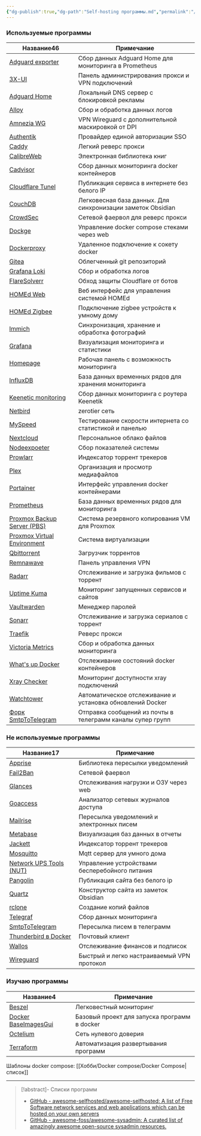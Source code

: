 ```yaml
---
{"dg-publish":true,"dg-path":"Self-hosting программы.md","permalink":"/self-hosting-programmy/","created":"2024-07-14"}
---
```


<h3><span>Используемые программы</span></h3><div><table class="dataview table-view-table"><thead class="table-view-thead"><tr class="table-view-tr-header"><th class="table-view-th"><span>Название</span><span class="dataview small-text">46</span></th><th class="table-view-th"><span>Примечание</span></th></tr></thead><tbody class="table-view-tbody"><tr><td><span><a data-tooltip-position="top" aria-label="Заметки/Self-hosting. Adguard exporter.md" data-href="Заметки/Self-hosting. Adguard exporter.md" href="Заметки/Self-hosting. Adguard exporter.md" class="internal-link data-link-icon data-link-icon-after data-link-text" target="_blank" rel="noopener nofollow" data-link-tags="" data-link-type="note" data-link-path="Заметки/Self-hosting. Adguard exporter.md" style="--data-link-type: note; --data-link-path: Заметки/Self-hosting. Adguard exporter.md;">Adguard exporter</a></span></td><td><span>Сбор данных Adguard Home для мониторинга в Prometheus</span></td></tr><tr><td><span><a data-tooltip-position="top" aria-label="Заметки/Self-hosting. 3X-UI.md" data-href="Заметки/Self-hosting. 3X-UI.md" href="Заметки/Self-hosting. 3X-UI.md" class="internal-link data-link-icon data-link-icon-after data-link-text" target="_blank" rel="noopener nofollow" data-link-tags="" data-link-type="note" data-link-path="Заметки/Self-hosting. 3X-UI.md" style="--data-link-type: note; --data-link-path: Заметки/Self-hosting. 3X-UI.md;">3X-UI</a></span></td><td><span>Панель администрирования прокси и VPN подключений</span></td></tr><tr><td><span><a data-tooltip-position="top" aria-label="Заметки/Self-hosting. Adguard Home.md" data-href="Заметки/Self-hosting. Adguard Home.md" href="Заметки/Self-hosting. Adguard Home.md" class="internal-link data-link-icon data-link-icon-after data-link-text" target="_blank" rel="noopener nofollow" data-link-tags="" data-link-type="note" data-link-path="Заметки/Self-hosting. Adguard Home.md" style="--data-link-type: note; --data-link-path: Заметки/Self-hosting. Adguard Home.md;">Adguard Home</a></span></td><td><span>Локальный DNS сервер с блокировкой рекламы</span></td></tr><tr><td><span><a data-tooltip-position="top" aria-label="Заметки/Self-hosting. Alloy.md" data-href="Заметки/Self-hosting. Alloy.md" href="Заметки/Self-hosting. Alloy.md" class="internal-link data-link-icon data-link-icon-after data-link-text" target="_blank" rel="noopener nofollow" data-link-tags="" data-link-type="note" data-link-path="Заметки/Self-hosting. Alloy.md" style="--data-link-type: note; --data-link-path: Заметки/Self-hosting. Alloy.md;">Alloy</a></span></td><td><span>Сбор и обработка данных логов</span></td></tr><tr><td><span><a data-tooltip-position="top" aria-label="Заметки/Self-hosting. Amnezia WG.md" data-href="Заметки/Self-hosting. Amnezia WG.md" href="Заметки/Self-hosting. Amnezia WG.md" class="internal-link data-link-icon data-link-icon-after data-link-text" target="_blank" rel="noopener nofollow" data-link-tags="" data-link-type="note" data-link-path="Заметки/Self-hosting. Amnezia WG.md" style="--data-link-type: note; --data-link-path: Заметки/Self-hosting. Amnezia WG.md;">Amnezia WG</a></span></td><td><span>VPN Wireguard с дополнительной маскировкой от DPI</span></td></tr><tr><td><span><a data-tooltip-position="top" aria-label="Заметки/Self-hosting. Authentik.md" data-href="Заметки/Self-hosting. Authentik.md" href="Заметки/Self-hosting. Authentik.md" class="internal-link data-link-icon data-link-icon-after data-link-text" target="_blank" rel="noopener nofollow" data-link-tags="" data-link-type="note" data-link-path="Заметки/Self-hosting. Authentik.md" style="--data-link-type: note; --data-link-path: Заметки/Self-hosting. Authentik.md;">Authentik</a></span></td><td><span>Провайдер единой авторизации SSO</span></td></tr><tr><td><span><a data-tooltip-position="top" aria-label="Заметки/Self-hosting. Caddy.md" data-href="Заметки/Self-hosting. Caddy.md" href="Заметки/Self-hosting. Caddy.md" class="internal-link data-link-icon data-link-icon-after data-link-text" target="_blank" rel="noopener nofollow" data-link-tags="" data-link-type="note" data-link-path="Заметки/Self-hosting. Caddy.md" style="--data-link-type: note; --data-link-path: Заметки/Self-hosting. Caddy.md;">Caddy</a></span></td><td><span>Легкий реверс прокси</span></td></tr><tr><td><span><a data-tooltip-position="top" aria-label="Заметки/Self-hosting. CalibreWeb.md" data-href="Заметки/Self-hosting. CalibreWeb.md" href="Заметки/Self-hosting. CalibreWeb.md" class="internal-link data-link-icon data-link-icon-after data-link-text" target="_blank" rel="noopener nofollow" data-link-tags="" data-link-type="note" data-link-path="Заметки/Self-hosting. CalibreWeb.md" style="--data-link-type: note; --data-link-path: Заметки/Self-hosting. CalibreWeb.md;">CalibreWeb</a></span></td><td><span>Электронная библиотека книг</span></td></tr><tr><td><span><a data-tooltip-position="top" aria-label="Заметки/Self-hosting. Cadvisor.md" data-href="Заметки/Self-hosting. Cadvisor.md" href="Заметки/Self-hosting. Cadvisor.md" class="internal-link data-link-icon data-link-icon-after data-link-text" target="_blank" rel="noopener nofollow" data-link-tags="" data-link-type="note" data-link-path="Заметки/Self-hosting. Cadvisor.md" style="--data-link-type: note; --data-link-path: Заметки/Self-hosting. Cadvisor.md;">Cadvisor</a></span></td><td><span>Сбор данных мониторинга docker контейнеров</span></td></tr><tr><td><span><a data-tooltip-position="top" aria-label="Заметки/Self-hosting. Cloudflare Tunel.md" data-href="Заметки/Self-hosting. Cloudflare Tunel.md" href="Заметки/Self-hosting. Cloudflare Tunel.md" class="internal-link data-link-icon data-link-icon-after data-link-text" target="_blank" rel="noopener nofollow" data-link-tags="" data-link-type="note" data-link-path="Заметки/Self-hosting. Cloudflare Tunel.md" style="--data-link-type: note; --data-link-path: Заметки/Self-hosting. Cloudflare Tunel.md;">Cloudflare Tunel</a></span></td><td><span>Публикация сервиса в интернете без белого IP</span></td></tr><tr><td><span><a data-tooltip-position="top" aria-label="Заметки/Self-hosting. CouchDB.md" data-href="Заметки/Self-hosting. CouchDB.md" href="Заметки/Self-hosting. CouchDB.md" class="internal-link data-link-icon data-link-icon-after data-link-text" target="_blank" rel="noopener nofollow" data-link-tags="" data-link-type="note" data-link-path="Заметки/Self-hosting. CouchDB.md" style="--data-link-type: note; --data-link-path: Заметки/Self-hosting. CouchDB.md;">CouchDB</a></span></td><td><span>Легковесная база данных. Для синхронизации заметок Obsidian</span></td></tr><tr><td><span><a data-tooltip-position="top" aria-label="Заметки/Self-hosting. CrowdSec.md" data-href="Заметки/Self-hosting. CrowdSec.md" href="Заметки/Self-hosting. CrowdSec.md" class="internal-link data-link-icon data-link-icon-after data-link-text" target="_blank" rel="noopener nofollow" data-link-tags="" data-link-type="note" data-link-path="Заметки/Self-hosting. CrowdSec.md" style="--data-link-type: note; --data-link-path: Заметки/Self-hosting. CrowdSec.md;">CrowdSec</a></span></td><td><span>Сетевой фаервол для реверс прокси</span></td></tr><tr><td><span><a data-tooltip-position="top" aria-label="Заметки/Self-hosting. Dockge.md" data-href="Заметки/Self-hosting. Dockge.md" href="Заметки/Self-hosting. Dockge.md" class="internal-link data-link-icon data-link-icon-after data-link-text" target="_blank" rel="noopener nofollow" data-link-tags="" data-link-type="note" data-link-path="Заметки/Self-hosting. Dockge.md" style="--data-link-type: note; --data-link-path: Заметки/Self-hosting. Dockge.md;">Dockge</a></span></td><td><span>Управление docker compose стеками через web</span></td></tr><tr><td><span><a data-tooltip-position="top" aria-label="Заметки/Self-hosting. Dockerproxy.md" data-href="Заметки/Self-hosting. Dockerproxy.md" href="Заметки/Self-hosting. Dockerproxy.md" class="internal-link data-link-icon data-link-icon-after data-link-text" target="_blank" rel="noopener nofollow" data-link-tags="" data-link-type="note" data-link-path="Заметки/Self-hosting. Dockerproxy.md" style="--data-link-type: note; --data-link-path: Заметки/Self-hosting. Dockerproxy.md;">Dockerproxy</a></span></td><td><span>Удаленное подключение к сокету docker</span></td></tr><tr><td><span><a data-tooltip-position="top" aria-label="Заметки/Self-hosting. Gitea.md" data-href="Заметки/Self-hosting. Gitea.md" href="Заметки/Self-hosting. Gitea.md" class="internal-link data-link-icon data-link-icon-after data-link-text" target="_blank" rel="noopener nofollow" data-link-tags="" data-link-type="note" data-link-path="Заметки/Self-hosting. Gitea.md" style="--data-link-type: note; --data-link-path: Заметки/Self-hosting. Gitea.md;">Gitea</a></span></td><td><span>Облегченный git репозиторий</span></td></tr><tr><td><span><a data-tooltip-position="top" aria-label="Заметки/Self-hosting. Grafana Loki.md" data-href="Заметки/Self-hosting. Grafana Loki.md" href="Заметки/Self-hosting. Grafana Loki.md" class="internal-link data-link-icon data-link-icon-after data-link-text" target="_blank" rel="noopener nofollow" data-link-tags="" data-link-type="note" data-link-path="Заметки/Self-hosting. Grafana Loki.md" style="--data-link-type: note; --data-link-path: Заметки/Self-hosting. Grafana Loki.md;">Grafana Loki</a></span></td><td><span>Сбор и обработка логов</span></td></tr><tr><td><span><a data-tooltip-position="top" aria-label="Заметки/Self-hosting. FlareSolverr.md" data-href="Заметки/Self-hosting. FlareSolverr.md" href="Заметки/Self-hosting. FlareSolverr.md" class="internal-link data-link-icon data-link-icon-after data-link-text" target="_blank" rel="noopener nofollow" data-link-tags="" data-link-type="note" data-link-path="Заметки/Self-hosting. FlareSolverr.md" style="--data-link-type: note; --data-link-path: Заметки/Self-hosting. FlareSolverr.md;">FlareSolverr</a></span></td><td><span>Обход защиты Cloudflare от ботов</span></td></tr><tr><td><span><a data-tooltip-position="top" aria-label="Заметки/Self-hosting. HOMEd Web.md" data-href="Заметки/Self-hosting. HOMEd Web.md" href="Заметки/Self-hosting. HOMEd Web.md" class="internal-link data-link-icon data-link-icon-after data-link-text" target="_blank" rel="noopener nofollow" data-link-tags="" data-link-type="note" data-link-path="Заметки/Self-hosting. HOMEd Web.md" style="--data-link-type: note; --data-link-path: Заметки/Self-hosting. HOMEd Web.md;">HOMEd Web</a></span></td><td><span>Веб интерфейс для управления системой HOMEd</span></td></tr><tr><td><span><a data-tooltip-position="top" aria-label="Заметки/Self-hosting. HOMEd Zigbee.md" data-href="Заметки/Self-hosting. HOMEd Zigbee.md" href="Заметки/Self-hosting. HOMEd Zigbee.md" class="internal-link data-link-icon data-link-icon-after data-link-text" target="_blank" rel="noopener nofollow" data-link-tags="" data-link-type="note" data-link-path="Заметки/Self-hosting. HOMEd Zigbee.md" style="--data-link-type: note; --data-link-path: Заметки/Self-hosting. HOMEd Zigbee.md;">HOMEd Zigbee</a></span></td><td><span>Подключение zigbee устройств к умному дому</span></td></tr><tr><td><span><a data-tooltip-position="top" aria-label="Заметки/Self-hosting. Immich.md" data-href="Заметки/Self-hosting. Immich.md" href="Заметки/Self-hosting. Immich.md" class="internal-link data-link-icon data-link-icon-after data-link-text" target="_blank" rel="noopener nofollow" data-link-tags="" data-link-type="note" data-link-path="Заметки/Self-hosting. Immich.md" style="--data-link-type: note; --data-link-path: Заметки/Self-hosting. Immich.md;">Immich</a></span></td><td><span>Синхронизация, хранение и обработка фотографий</span></td></tr><tr><td><span><a data-tooltip-position="top" aria-label="Заметки/Self-hosting. Grafana.md" data-href="Заметки/Self-hosting. Grafana.md" href="Заметки/Self-hosting. Grafana.md" class="internal-link data-link-icon data-link-icon-after data-link-text" target="_blank" rel="noopener nofollow" data-link-tags="" data-link-type="note" data-link-path="Заметки/Self-hosting. Grafana.md" style="--data-link-type: note; --data-link-path: Заметки/Self-hosting. Grafana.md;">Grafana</a></span></td><td><span>Визуализация мониторинга и статистики</span></td></tr><tr><td><span><a data-tooltip-position="top" aria-label="Заметки/Self-hosting. Homepage.md" data-href="Заметки/Self-hosting. Homepage.md" href="Заметки/Self-hosting. Homepage.md" class="internal-link data-link-icon data-link-icon-after data-link-text" target="_blank" rel="noopener nofollow" data-link-tags="" data-link-type="note" data-link-path="Заметки/Self-hosting. Homepage.md" style="--data-link-type: note; --data-link-path: Заметки/Self-hosting. Homepage.md;">Homepage</a></span></td><td><span>Рабочая панель с возможность мониторинга</span></td></tr><tr><td><span><a data-tooltip-position="top" aria-label="Заметки/Self-hosting. InfluxDB.md" data-href="Заметки/Self-hosting. InfluxDB.md" href="Заметки/Self-hosting. InfluxDB.md" class="internal-link data-link-icon data-link-icon-after data-link-text" target="_blank" rel="noopener nofollow" data-link-tags="" data-link-type="note" data-link-path="Заметки/Self-hosting. InfluxDB.md" style="--data-link-type: note; --data-link-path: Заметки/Self-hosting. InfluxDB.md;">InfluxDB</a></span></td><td><span>База данных временных рядов для хранения мониторинга</span></td></tr><tr><td><span><a data-tooltip-position="top" aria-label="Заметки/Self-hosting. Keenetic monitoring.md" data-href="Заметки/Self-hosting. Keenetic monitoring.md" href="Заметки/Self-hosting. Keenetic monitoring.md" class="internal-link data-link-icon data-link-icon-after data-link-text" target="_blank" rel="noopener nofollow" data-link-tags="" data-link-type="note" data-link-path="Заметки/Self-hosting. Keenetic monitoring.md" style="--data-link-type: note; --data-link-path: Заметки/Self-hosting. Keenetic monitoring.md;">Keenetic monitoring</a></span></td><td><span>Сбор данных мониторинга с роутера Keenetik</span></td></tr><tr><td><span><a data-tooltip-position="top" aria-label="Заметки/Self-hosting. Netbird.md" data-href="Заметки/Self-hosting. Netbird.md" href="Заметки/Self-hosting. Netbird.md" class="internal-link data-link-icon data-link-icon-after data-link-text" target="_blank" rel="noopener nofollow" data-link-tags="" data-link-type="note" data-link-path="Заметки/Self-hosting. Netbird.md" style="--data-link-type: note; --data-link-path: Заметки/Self-hosting. Netbird.md;">Netbird</a></span></td><td><span>zerotier сеть</span></td></tr><tr><td><span><a data-tooltip-position="top" aria-label="Заметки/Self-hosting. MySpeed.md" data-href="Заметки/Self-hosting. MySpeed.md" href="Заметки/Self-hosting. MySpeed.md" class="internal-link data-link-icon data-link-icon-after data-link-text" target="_blank" rel="noopener nofollow" data-link-tags="" data-link-type="note" data-link-path="Заметки/Self-hosting. MySpeed.md" style="--data-link-type: note; --data-link-path: Заметки/Self-hosting. MySpeed.md;">MySpeed</a></span></td><td><span>Тестирование скорости интернета со статистикой и панелью</span></td></tr><tr><td><span><a data-tooltip-position="top" aria-label="Заметки/Self-hosting. Nextcloud.md" data-href="Заметки/Self-hosting. Nextcloud.md" href="Заметки/Self-hosting. Nextcloud.md" class="internal-link data-link-icon data-link-icon-after data-link-text" target="_blank" rel="noopener nofollow" data-link-tags="" data-link-type="note" data-link-path="Заметки/Self-hosting. Nextcloud.md" style="--data-link-type: note; --data-link-path: Заметки/Self-hosting. Nextcloud.md;">Nextcloud</a></span></td><td><span>Персональное облако файлов</span></td></tr><tr><td><span><a data-tooltip-position="top" aria-label="Заметки/Self-hosting. Nodeexpoeter.md" data-href="Заметки/Self-hosting. Nodeexpoeter.md" href="Заметки/Self-hosting. Nodeexpoeter.md" class="internal-link data-link-icon data-link-icon-after data-link-text" target="_blank" rel="noopener nofollow" data-link-tags="" data-link-type="note" data-link-path="Заметки/Self-hosting. Nodeexpoeter.md" style="--data-link-type: note; --data-link-path: Заметки/Self-hosting. Nodeexpoeter.md;">Nodeexpoeter</a></span></td><td><span>Сбор показателей системы</span></td></tr><tr><td><span><a data-tooltip-position="top" aria-label="Заметки/Self-hosting. Prowlarr.md" data-href="Заметки/Self-hosting. Prowlarr.md" href="Заметки/Self-hosting. Prowlarr.md" class="internal-link data-link-icon data-link-icon-after data-link-text" target="_blank" rel="noopener nofollow" data-link-tags="" data-link-type="note" data-link-path="Заметки/Self-hosting. Prowlarr.md" style="--data-link-type: note; --data-link-path: Заметки/Self-hosting. Prowlarr.md;">Prowlarr</a></span></td><td><span>Индексатор торрент трекеров</span></td></tr><tr><td><span><a data-tooltip-position="top" aria-label="Заметки/Self-hosting. Plex.md" data-href="Заметки/Self-hosting. Plex.md" href="Заметки/Self-hosting. Plex.md" class="internal-link data-link-icon data-link-icon-after data-link-text" target="_blank" rel="noopener nofollow" data-link-tags="" data-link-type="note" data-link-path="Заметки/Self-hosting. Plex.md" style="--data-link-type: note; --data-link-path: Заметки/Self-hosting. Plex.md;">Plex</a></span></td><td><span>Организация и просмотр медиафайлов</span></td></tr><tr><td><span><a data-tooltip-position="top" aria-label="Заметки/Self-hosting. Portainer.md" data-href="Заметки/Self-hosting. Portainer.md" href="Заметки/Self-hosting. Portainer.md" class="internal-link data-link-icon data-link-icon-after data-link-text" target="_blank" rel="noopener nofollow" data-link-tags="" data-link-type="note" data-link-path="Заметки/Self-hosting. Portainer.md" style="--data-link-type: note; --data-link-path: Заметки/Self-hosting. Portainer.md;">Portainer</a></span></td><td><span>Интерфейс управления docker контейнерами</span></td></tr><tr><td><span><a data-tooltip-position="top" aria-label="Заметки/Self-hosting. Prometheus.md" data-href="Заметки/Self-hosting. Prometheus.md" href="Заметки/Self-hosting. Prometheus.md" class="internal-link data-link-icon data-link-icon-after data-link-text" target="_blank" rel="noopener nofollow" data-link-tags="" data-link-type="note" data-link-path="Заметки/Self-hosting. Prometheus.md" style="--data-link-type: note; --data-link-path: Заметки/Self-hosting. Prometheus.md;">Prometheus</a></span></td><td><span>База данных временных рядов для мониторинга</span></td></tr><tr><td><span><a data-tooltip-position="top" aria-label="Заметки/Self-hosting. Proxmox Backup Server (PBS).md" data-href="Заметки/Self-hosting. Proxmox Backup Server (PBS).md" href="Заметки/Self-hosting. Proxmox Backup Server (PBS).md" class="internal-link data-link-icon data-link-icon-after data-link-text" target="_blank" rel="noopener nofollow" data-link-tags="" data-link-type="note" data-link-path="Заметки/Self-hosting. Proxmox Backup Server (PBS).md" style="--data-link-type: note; --data-link-path: Заметки/Self-hosting. Proxmox Backup Server (PBS).md;">Proxmox Backup Server (PBS)</a></span></td><td><span>Система резервного копирования VM для Proxmox</span></td></tr><tr><td><span><a data-tooltip-position="top" aria-label="Заметки/Self-hosting. Proxmox Virtual Environment.md" data-href="Заметки/Self-hosting. Proxmox Virtual Environment.md" href="Заметки/Self-hosting. Proxmox Virtual Environment.md" class="internal-link data-link-icon data-link-icon-after data-link-text" target="_blank" rel="noopener nofollow" data-link-tags="" data-link-type="note" data-link-path="Заметки/Self-hosting. Proxmox Virtual Environment.md" style="--data-link-type: note; --data-link-path: Заметки/Self-hosting. Proxmox Virtual Environment.md;">Proxmox Virtual Environment</a></span></td><td><span>Система виртуализации</span></td></tr><tr><td><span><a data-tooltip-position="top" aria-label="Заметки/Self-hosting. Qbittorrent.md" data-href="Заметки/Self-hosting. Qbittorrent.md" href="Заметки/Self-hosting. Qbittorrent.md" class="internal-link data-link-icon data-link-icon-after data-link-text" target="_blank" rel="noopener nofollow" data-link-tags="" data-link-type="note" data-link-path="Заметки/Self-hosting. Qbittorrent.md" style="--data-link-type: note; --data-link-path: Заметки/Self-hosting. Qbittorrent.md;">Qbittorrent</a></span></td><td><span>Загрузчик торрентов</span></td></tr><tr><td><span><a data-tooltip-position="top" aria-label="Заметки/Self-hosting. Remnawave.md" data-href="Заметки/Self-hosting. Remnawave.md" href="Заметки/Self-hosting. Remnawave.md" class="internal-link data-link-icon data-link-icon-after data-link-text" target="_blank" rel="noopener nofollow" data-link-tags="" data-link-type="note" data-link-path="Заметки/Self-hosting. Remnawave.md" style="--data-link-type: note; --data-link-path: Заметки/Self-hosting. Remnawave.md;">Remnawave</a></span></td><td><span>Панель управления VPN</span></td></tr><tr><td><span><a data-tooltip-position="top" aria-label="Заметки/Self-hosting. Radarr.md" data-href="Заметки/Self-hosting. Radarr.md" href="Заметки/Self-hosting. Radarr.md" class="internal-link data-link-icon data-link-icon-after data-link-text" target="_blank" rel="noopener nofollow" data-link-tags="" data-link-type="note" data-link-path="Заметки/Self-hosting. Radarr.md" style="--data-link-type: note; --data-link-path: Заметки/Self-hosting. Radarr.md;">Radarr</a></span></td><td><span>Отслеживание и загрузка фильмов с торрент</span></td></tr><tr><td><span><a data-tooltip-position="top" aria-label="Заметки/Self-hosting. Uptime Kuma.md" data-href="Заметки/Self-hosting. Uptime Kuma.md" href="Заметки/Self-hosting. Uptime Kuma.md" class="internal-link data-link-icon data-link-icon-after data-link-text" target="_blank" rel="noopener nofollow" data-link-tags="" data-link-type="note" data-link-path="Заметки/Self-hosting. Uptime Kuma.md" style="--data-link-type: note; --data-link-path: Заметки/Self-hosting. Uptime Kuma.md;">Uptime Kuma</a></span></td><td><span>Мониторинг запущенных сервисов и сайтов</span></td></tr><tr><td><span><a data-tooltip-position="top" aria-label="Заметки/Self-hosting. Vaultwarden.md" data-href="Заметки/Self-hosting. Vaultwarden.md" href="Заметки/Self-hosting. Vaultwarden.md" class="internal-link data-link-icon data-link-icon-after data-link-text" target="_blank" rel="noopener nofollow" data-link-tags="" data-link-type="note" data-link-path="Заметки/Self-hosting. Vaultwarden.md" style="--data-link-type: note; --data-link-path: Заметки/Self-hosting. Vaultwarden.md;">Vaultwarden</a></span></td><td><span>Менеджер паролей</span></td></tr><tr><td><span><a data-tooltip-position="top" aria-label="Заметки/Self-hosting. Sonarr.md" data-href="Заметки/Self-hosting. Sonarr.md" href="Заметки/Self-hosting. Sonarr.md" class="internal-link data-link-icon data-link-icon-after data-link-text" target="_blank" rel="noopener nofollow" data-link-tags="" data-link-type="note" data-link-path="Заметки/Self-hosting. Sonarr.md" style="--data-link-type: note; --data-link-path: Заметки/Self-hosting. Sonarr.md;">Sonarr</a></span></td><td><span>Отслеживание и загрузка сериалов с торрент</span></td></tr><tr><td><span><a data-tooltip-position="top" aria-label="Заметки/Self-hosting. Traefik.md" data-href="Заметки/Self-hosting. Traefik.md" href="Заметки/Self-hosting. Traefik.md" class="internal-link data-link-icon data-link-icon-after data-link-text" target="_blank" rel="noopener nofollow" data-link-tags="" data-link-type="note" data-link-path="Заметки/Self-hosting. Traefik.md" style="--data-link-type: note; --data-link-path: Заметки/Self-hosting. Traefik.md;">Traefik</a></span></td><td><span>Реверс прокси</span></td></tr><tr><td><span><a data-tooltip-position="top" aria-label="Заметки/Self-hosting. Victoria Metrics.md" data-href="Заметки/Self-hosting. Victoria Metrics.md" href="Заметки/Self-hosting. Victoria Metrics.md" class="internal-link data-link-icon data-link-icon-after data-link-text" target="_blank" rel="noopener nofollow" data-link-tags="" data-link-type="note" data-link-path="Заметки/Self-hosting. Victoria Metrics.md" style="--data-link-type: note; --data-link-path: Заметки/Self-hosting. Victoria Metrics.md;">Victoria Metrics</a></span></td><td><span>Сбор и обработка данных мониторинга</span></td></tr><tr><td><span><a data-tooltip-position="top" aria-label="Заметки/Self-hosting. What's up Docker.md" data-href="Заметки/Self-hosting. What's up Docker.md" href="Заметки/Self-hosting. What's up Docker.md" class="internal-link data-link-icon data-link-icon-after data-link-text" target="_blank" rel="noopener nofollow" data-link-tags="" data-link-type="note" data-link-path="Заметки/Self-hosting. What's up Docker.md" style="--data-link-type: note; --data-link-path: Заметки/Self-hosting. What's up Docker.md;">What's up Docker</a></span></td><td><span>Отслеживание состояний docker контейнеров</span></td></tr><tr><td><span><a data-tooltip-position="top" aria-label="Заметки/Self-hosting. Xray Checker.md" data-href="Заметки/Self-hosting. Xray Checker.md" href="Заметки/Self-hosting. Xray Checker.md" class="internal-link data-link-icon data-link-icon-after data-link-text" target="_blank" rel="noopener nofollow" data-link-tags="" data-link-type="note" data-link-path="Заметки/Self-hosting. Xray Checker.md" style="--data-link-type: note; --data-link-path: Заметки/Self-hosting. Xray Checker.md;">Xray Checker</a></span></td><td><span>Мониторинг доступности xray подключений</span></td></tr><tr><td><span><a data-tooltip-position="top" aria-label="Заметки/Self-hosting. Watchtower.md" data-href="Заметки/Self-hosting. Watchtower.md" href="Заметки/Self-hosting. Watchtower.md" class="internal-link data-link-icon data-link-icon-after data-link-text" target="_blank" rel="noopener nofollow" data-link-tags="" data-link-type="note" data-link-path="Заметки/Self-hosting. Watchtower.md" style="--data-link-type: note; --data-link-path: Заметки/Self-hosting. Watchtower.md;">Watchtower</a></span></td><td><span>Автоматическое отслеживание и установка обновлений Docker</span></td></tr><tr><td><span><a data-tooltip-position="top" aria-label="Заметки/Self-hosting. Форк SmtpToTelegram.md" data-href="Заметки/Self-hosting. Форк SmtpToTelegram.md" href="Заметки/Self-hosting. Форк SmtpToTelegram.md" class="internal-link data-link-icon data-link-icon-after data-link-text" target="_blank" rel="noopener nofollow" data-link-tags="" data-link-type="note" data-link-path="Заметки/Self-hosting. Форк SmtpToTelegram.md" style="--data-link-type: note; --data-link-path: Заметки/Self-hosting. Форк SmtpToTelegram.md;">Форк SmtpToTelegram</a></span></td><td><span>Отправка сообщений из почты в телеграмм каналы супер групп</span></td></tr></tbody></table></div><h3><span>Не используемые программы</span></h3><div><table class="dataview table-view-table"><thead class="table-view-thead"><tr class="table-view-tr-header"><th class="table-view-th"><span>Название</span><span class="dataview small-text">17</span></th><th class="table-view-th"><span>Примечание</span></th></tr></thead><tbody class="table-view-tbody"><tr><td><span><a data-tooltip-position="top" aria-label="Заметки/Self-hosting. Apprise.md" data-href="Заметки/Self-hosting. Apprise.md" href="Заметки/Self-hosting. Apprise.md" class="internal-link data-link-icon data-link-icon-after data-link-text" target="_blank" rel="noopener nofollow" data-link-tags="" data-link-type="note" data-link-path="Заметки/Self-hosting. Apprise.md" style="--data-link-type: note; --data-link-path: Заметки/Self-hosting. Apprise.md;">Apprise</a></span></td><td><span>Библиотека пересылки уведомлений</span></td></tr><tr><td><span><a data-tooltip-position="top" aria-label="Заметки/Self-hosting. Fail2Ban.md" data-href="Заметки/Self-hosting. Fail2Ban.md" href="Заметки/Self-hosting. Fail2Ban.md" class="internal-link data-link-icon data-link-icon-after data-link-text" target="_blank" rel="noopener nofollow" data-link-tags="" data-link-type="note" data-link-path="Заметки/Self-hosting. Fail2Ban.md" style="--data-link-type: note; --data-link-path: Заметки/Self-hosting. Fail2Ban.md;">Fail2Ban</a></span></td><td><span>Сетевой фаервол</span></td></tr><tr><td><span><a data-tooltip-position="top" aria-label="Заметки/Self-hosting. Glances.md" data-href="Заметки/Self-hosting. Glances.md" href="Заметки/Self-hosting. Glances.md" class="internal-link data-link-icon data-link-icon-after data-link-text" target="_blank" rel="noopener nofollow" data-link-tags="" data-link-type="note" data-link-path="Заметки/Self-hosting. Glances.md" style="--data-link-type: note; --data-link-path: Заметки/Self-hosting. Glances.md;">Glances</a></span></td><td><span>Отслеживания нагрузки и ОЗУ через web</span></td></tr><tr><td><span><a data-tooltip-position="top" aria-label="Заметки/Self-hosting. Goaccess.md" data-href="Заметки/Self-hosting. Goaccess.md" href="Заметки/Self-hosting. Goaccess.md" class="internal-link data-link-icon data-link-icon-after data-link-text" target="_blank" rel="noopener nofollow" data-link-tags="" data-link-type="note" data-link-path="Заметки/Self-hosting. Goaccess.md" style="--data-link-type: note; --data-link-path: Заметки/Self-hosting. Goaccess.md;">Goaccess</a></span></td><td><span>Анализатор сетевых журналов доступа</span></td></tr><tr><td><span><a data-tooltip-position="top" aria-label="Заметки/Self-hosting. Mailrise.md" data-href="Заметки/Self-hosting. Mailrise.md" href="Заметки/Self-hosting. Mailrise.md" class="internal-link data-link-icon data-link-icon-after data-link-text" target="_blank" rel="noopener nofollow" data-link-tags="" data-link-type="note" data-link-path="Заметки/Self-hosting. Mailrise.md" style="--data-link-type: note; --data-link-path: Заметки/Self-hosting. Mailrise.md;">Mailrise</a></span></td><td><span>Пересылка уведомлений и электронных писем</span></td></tr><tr><td><span><a data-tooltip-position="top" aria-label="Заметки/Self-hosting. Metabase.md" data-href="Заметки/Self-hosting. Metabase.md" href="Заметки/Self-hosting. Metabase.md" class="internal-link data-link-icon data-link-icon-after data-link-text" target="_blank" rel="noopener nofollow" data-link-tags="" data-link-type="note" data-link-path="Заметки/Self-hosting. Metabase.md" style="--data-link-type: note; --data-link-path: Заметки/Self-hosting. Metabase.md;">Metabase</a></span></td><td><span>Визуализация баз данных в отчеты</span></td></tr><tr><td><span><a data-tooltip-position="top" aria-label="Заметки/Self-hosting. Jackett.md" data-href="Заметки/Self-hosting. Jackett.md" href="Заметки/Self-hosting. Jackett.md" class="internal-link data-link-icon data-link-icon-after data-link-text" target="_blank" rel="noopener nofollow" data-link-tags="" data-link-type="note" data-link-path="Заметки/Self-hosting. Jackett.md" style="--data-link-type: note; --data-link-path: Заметки/Self-hosting. Jackett.md;">Jackett</a></span></td><td><span>Индексатор торрент трекеров</span></td></tr><tr><td><span><a data-tooltip-position="top" aria-label="Заметки/Self-hosting. Mosquitto.md" data-href="Заметки/Self-hosting. Mosquitto.md" href="Заметки/Self-hosting. Mosquitto.md" class="internal-link data-link-icon data-link-icon-after data-link-text" target="_blank" rel="noopener nofollow" data-link-tags="" data-link-type="note" data-link-path="Заметки/Self-hosting. Mosquitto.md" style="--data-link-type: note; --data-link-path: Заметки/Self-hosting. Mosquitto.md;">Mosquitto</a></span></td><td><span>Mqtt сервер для умного дома</span></td></tr><tr><td><span><a data-tooltip-position="top" aria-label="Заметки/Self-hosting. Network UPS Tools (NUT).md" data-href="Заметки/Self-hosting. Network UPS Tools (NUT).md" href="Заметки/Self-hosting. Network UPS Tools (NUT).md" class="internal-link data-link-icon data-link-icon-after data-link-text" target="_blank" rel="noopener nofollow" data-link-tags="" data-link-type="note" data-link-path="Заметки/Self-hosting. Network UPS Tools (NUT).md" style="--data-link-type: note; --data-link-path: Заметки/Self-hosting. Network UPS Tools (NUT).md;">Network UPS Tools (NUT)</a></span></td><td><span>Управление устройствами бесперебойного питания</span></td></tr><tr><td><span><a data-tooltip-position="top" aria-label="Заметки/Self-hosting. Pangolin.md" data-href="Заметки/Self-hosting. Pangolin.md" href="Заметки/Self-hosting. Pangolin.md" class="internal-link data-link-icon data-link-icon-after data-link-text" target="_blank" rel="noopener nofollow" data-link-tags="" data-link-type="note" data-link-path="Заметки/Self-hosting. Pangolin.md" style="--data-link-type: note; --data-link-path: Заметки/Self-hosting. Pangolin.md;">Pangolin</a></span></td><td><span>Публикация сайта без белого ip</span></td></tr><tr><td><span><a data-tooltip-position="top" aria-label="Заметки/Self-hosting. Quartz.md" data-href="Заметки/Self-hosting. Quartz.md" href="Заметки/Self-hosting. Quartz.md" class="internal-link data-link-icon data-link-icon-after data-link-text" target="_blank" rel="noopener nofollow" data-link-tags="" data-link-type="note" data-link-path="Заметки/Self-hosting. Quartz.md" style="--data-link-type: note; --data-link-path: Заметки/Self-hosting. Quartz.md;">Quartz</a></span></td><td><span>Конструктор сайта из заметок Obsidian</span></td></tr><tr><td><span><a data-tooltip-position="top" aria-label="Заметки/Self-hosting. rclone.md" data-href="Заметки/Self-hosting. rclone.md" href="Заметки/Self-hosting. rclone.md" class="internal-link data-link-icon data-link-icon-after data-link-text" target="_blank" rel="noopener nofollow" data-link-tags="" data-link-type="note" data-link-path="Заметки/Self-hosting. rclone.md" style="--data-link-type: note; --data-link-path: Заметки/Self-hosting. rclone.md;">rclone</a></span></td><td><span>Создание копий файлов</span></td></tr><tr><td><span><a data-tooltip-position="top" aria-label="Заметки/Self-hosting. Telegraf.md" data-href="Заметки/Self-hosting. Telegraf.md" href="Заметки/Self-hosting. Telegraf.md" class="internal-link data-link-icon data-link-icon-after data-link-text" target="_blank" rel="noopener nofollow" data-link-tags="" data-link-type="note" data-link-path="Заметки/Self-hosting. Telegraf.md" style="--data-link-type: note; --data-link-path: Заметки/Self-hosting. Telegraf.md;">Telegraf</a></span></td><td><span>Сбор данных мониторинга</span></td></tr><tr><td><span><a data-tooltip-position="top" aria-label="Заметки/Self-hosting. SmtpToTelegram.md" data-href="Заметки/Self-hosting. SmtpToTelegram.md" href="Заметки/Self-hosting. SmtpToTelegram.md" class="internal-link data-link-icon data-link-icon-after data-link-text" target="_blank" rel="noopener nofollow" data-link-tags="" data-link-type="note" data-link-path="Заметки/Self-hosting. SmtpToTelegram.md" style="--data-link-type: note; --data-link-path: Заметки/Self-hosting. SmtpToTelegram.md;">SmtpToTelegram</a></span></td><td><span>Пересылка писем в телеграмм</span></td></tr><tr><td><span><a data-tooltip-position="top" aria-label="Заметки/Self-hosting. Thunderbird в Docker.md" data-href="Заметки/Self-hosting. Thunderbird в Docker.md" href="Заметки/Self-hosting. Thunderbird в Docker.md" class="internal-link data-link-icon data-link-icon-after data-link-text" target="_blank" rel="noopener nofollow" data-link-tags="" data-link-type="note" data-link-path="Заметки/Self-hosting. Thunderbird в Docker.md" style="--data-link-type: note; --data-link-path: Заметки/Self-hosting. Thunderbird в Docker.md;">Thunderbird в Docker</a></span></td><td><span>Почтовый клиент</span></td></tr><tr><td><span><a data-tooltip-position="top" aria-label="Заметки/Self-hosting. Wallos.md" data-href="Заметки/Self-hosting. Wallos.md" href="Заметки/Self-hosting. Wallos.md" class="internal-link data-link-icon data-link-icon-after data-link-text" target="_blank" rel="noopener nofollow" data-link-tags="" data-link-type="note" data-link-path="Заметки/Self-hosting. Wallos.md" style="--data-link-type: note; --data-link-path: Заметки/Self-hosting. Wallos.md;">Wallos</a></span></td><td><span>Отслеживание финансов и подписок</span></td></tr><tr><td><span><a data-tooltip-position="top" aria-label="Заметки/Self-hosting. Wireguard.md" data-href="Заметки/Self-hosting. Wireguard.md" href="Заметки/Self-hosting. Wireguard.md" class="internal-link data-link-icon data-link-icon-after data-link-text" target="_blank" rel="noopener nofollow" data-link-tags="" data-link-type="note" data-link-path="Заметки/Self-hosting. Wireguard.md" style="--data-link-type: note; --data-link-path: Заметки/Self-hosting. Wireguard.md;">Wireguard</a></span></td><td><span>Быстрый и легко настраиваемый VPN протокол</span></td></tr></tbody></table></div><h3><span>Изучаю программы</span></h3><div><table class="dataview table-view-table"><thead class="table-view-thead"><tr class="table-view-tr-header"><th class="table-view-th"><span>Название</span><span class="dataview small-text">4</span></th><th class="table-view-th"><span>Примечание</span></th></tr></thead><tbody class="table-view-tbody"><tr><td><span><a data-tooltip-position="top" aria-label="Заметки/Self-hosting. Beszel.md" data-href="Заметки/Self-hosting. Beszel.md" href="Заметки/Self-hosting. Beszel.md" class="internal-link data-link-icon data-link-icon-after data-link-text" target="_blank" rel="noopener nofollow" data-link-tags="" data-link-type="note" data-link-path="Заметки/Self-hosting. Beszel.md" style="--data-link-type: note; --data-link-path: Заметки/Self-hosting. Beszel.md;">Beszel</a></span></td><td><span>Легковестный мониторинг</span></td></tr><tr><td><span><a data-tooltip-position="top" aria-label="Заметки/Self-hosting. Docker BaseImagesGui.md" data-href="Заметки/Self-hosting. Docker BaseImagesGui.md" href="Заметки/Self-hosting. Docker BaseImagesGui.md" class="internal-link data-link-icon data-link-icon-after data-link-text" target="_blank" rel="noopener nofollow" data-link-tags="" data-link-type="note" data-link-path="Заметки/Self-hosting. Docker BaseImagesGui.md" style="--data-link-type: note; --data-link-path: Заметки/Self-hosting. Docker BaseImagesGui.md;">Docker BaseImagesGui</a></span></td><td><span>Базовый проект для запуска программ в docker</span></td></tr><tr><td><span><a data-tooltip-position="top" aria-label="Заметки/Self-hosting. Octelium.md" data-href="Заметки/Self-hosting. Octelium.md" href="Заметки/Self-hosting. Octelium.md" class="internal-link data-link-icon data-link-icon-after data-link-text" target="_blank" rel="noopener nofollow" data-link-tags="" data-link-type="note" data-link-path="Заметки/Self-hosting. Octelium.md" style="--data-link-type: note; --data-link-path: Заметки/Self-hosting. Octelium.md;">Octelium</a></span></td><td><span>Сеть нулевого доверия</span></td></tr><tr><td><span><a data-tooltip-position="top" aria-label="Заметки/Self-hosting. Terraform.md" data-href="Заметки/Self-hosting. Terraform.md" href="Заметки/Self-hosting. Terraform.md" class="internal-link data-link-icon data-link-icon-after data-link-text" target="_blank" rel="noopener nofollow" data-link-tags="" data-link-type="note" data-link-path="Заметки/Self-hosting. Terraform.md" style="--data-link-type: note; --data-link-path: Заметки/Self-hosting. Terraform.md;">Terraform</a></span></td><td><span>Автоматизация развертывания программ</span></td></tr></tbody></table></div>

Шаблоны docker compose: [[Хобби/Docker compose/Docker Compose\|список]]

---
> [!abstract]- Списки программ
> - [GitHub - awesome-selfhosted/awesome-selfhosted: A list of Free Software network services and web applications which can be hosted on your own servers](https://github.com/awesome-selfhosted/awesome-selfhosted)
> - [GitHub - awesome-foss/awesome-sysadmin: A curated list of amazingly awesome open-source sysadmin resources.](https://github.com/awesome-foss/awesome-sysadmin)
